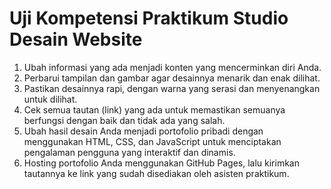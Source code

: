 # Uji Kompetensi Praktikum Studio Desain Website

1. Ubah informasi yang ada menjadi konten yang mencerminkan diri Anda.
2. Perbarui tampilan dan gambar agar desainnya menarik dan enak dilihat.
3. Pastikan desainnya rapi, dengan warna yang serasi dan menyenangkan untuk dilihat.
4. Cek semua tautan (link) yang ada untuk memastikan semuanya berfungsi dengan baik dan tidak ada yang salah.
5. Ubah hasil desain Anda menjadi portofolio pribadi dengan menggunakan HTML, CSS, dan JavaScript untuk menciptakan pengalaman pengguna yang interaktif dan dinamis. 
6. Hosting portofolio Anda menggunakan GitHub Pages, lalu kirimkan tautannya ke link yang sudah disediakan oleh asisten praktikum. 